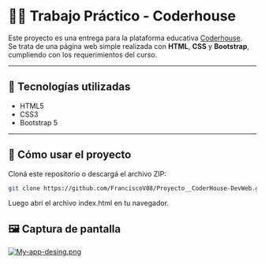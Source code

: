 # 🧑‍💻 Trabajo Práctico - Coderhouse

Este proyecto es una entrega para la plataforma educativa [Coderhouse](https://www.coderhouse.com/).  
Se trata de una página web simple realizada con **HTML**, **CSS** y **Bootstrap**, cumpliendo con los requerimientos del curso.

---

## 📁 Tecnologías utilizadas

- HTML5  
- CSS3  
- Bootstrap 5

---

## 🚀 Cómo usar el proyecto

Cloná este repositorio o descargá el archivo ZIP:

```bash
git clone https://github.com/FranciscoV08/Proyecto__CoderHouse-DevWeb.git

```
Luego abrí el archivo index.html en tu navegador.

## 🖼️ Captura de pantalla

[![My-app-desing.png](https://i.postimg.cc/tg7SDNpX/My-app-desing-2.png)](https://postimg.cc/HJD9k5rK)
